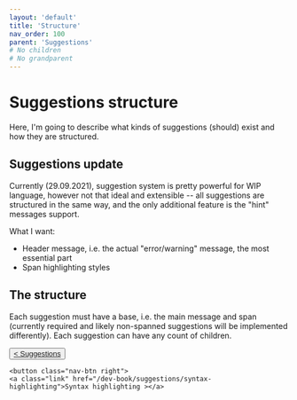 ```yaml
---
layout: 'default'
title: 'Structure'
nav_order: 100
parent: 'Suggestions'
# No children
# No grandparent
---
```


# Suggestions structure

Here, I'm going to describe what kinds of suggestions (should) exist and how they are structured.

## Suggestions update

Currently (29.09.2021), suggestion system is pretty powerful for WIP language, however not that ideal and extensible -- all suggestions are structured in the same way, and the only additional feature is the "hint" messages support.

What I want:

- Header message, i.e. the actual "error/warning" message, the most essential part
- Span highlighting styles

## The structure

Each suggestion must have a base, i.e. the main message and span (currently required and likely non-spanned suggestions will be implemented differently).
Each suggestion can have any count of children.
<div class="nav-btn-block">
    <button class="nav-btn left">
    <a class="link" href="/dev-book/suggestions/index">< Suggestions</a>
</button>

    <button class="nav-btn right">
    <a class="link" href="/dev-book/suggestions/syntax-highlighting">Syntax highlighting ></a>
</button>

</div>
